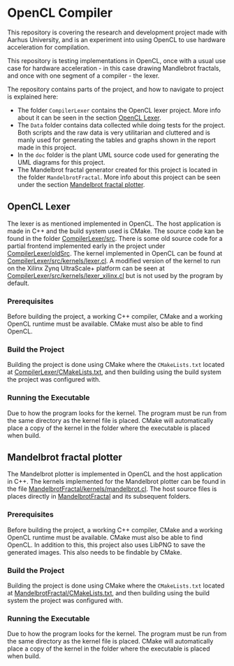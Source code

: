 # OpenCL Compiler

This repository is covering the research and development project made with Aarhus University, and is an experiment into using OpenCL to use hardware acceleration for compilation.

This repository is testing implementations in OpenCL, once with a usual use case for hardware acceleration - in this case drawing Mandlebrot fractals, and once with one segment of a compiler - the lexer.

The repository contains parts of the project, and how to navigate to project is explained here:

- The folder `CompilerLexer` contains the OpenCL lexer project. More info about it can be seen in the section [OpenCL Lexer](#opencl-lexer).
- The `Data` folder contains data collected while doing tests for the project. Both scripts and the raw data is very utilitarian and cluttered and is manly used for generating the tables and graphs shown in the report made in this project.
- In the `doc` folder is the plant UML source code used for generating the UML diagrams for this project.
- The Mandelbrot fractal generator created for this project is located in the folder `MandelbrotFractal`. More info about this project can be seen under the section [Mandelbrot fractal plotter](#mandelbrot-fractal-plotter).

## OpenCL Lexer

The lexer is as mentioned implemented in OpenCL. The host application is made in C++ and the build system used is CMake. The source code kan be found in the folder [CompilerLexer/src](CompilerLexer/src). There is some old source code for a partial frontend implemented early in the project under [CompilerLexer/oldSrc](CompilerLexer/oldSrc). The kernel implemented in OpenCL can be found at [CompilerLexer/src/kernels/lexer.cl](CompilerLexer/src/kernels/lexer.cl). A modified version of the kernel to run on the Xilinx Zynq UltraScale+ platform can be seen at [CompilerLexer/src/kernels/lexer_xilinx.cl](CompilerLexer/src/kernels/lexer_xilinx.cl) but is not used by the program by default.

### Prerequisites

Before building the project, a working C++ compiler, CMake and a working OpenCL runtime must be available. CMake must also be able to find OpenCL.

### Build the Project

Building the project is done using CMake where the `CMakeLists.txt` located at [CompilerLexer/CMakeLists.txt](CompilerLexer/CMakeLists.txt), and then building using the build system the project was configured with.

### Running the Executable

Due to how the program looks for the kernel. The program must be run from the same directory as the kernel file is placed. CMake will automatically place a copy of the kernel in the folder where the executable is placed when build.

## Mandelbrot fractal plotter

The Mandelbrot plotter is implemented in OpenCL and the host application in C++. The kernels implemented for the Mandelbrot plotter can be found in the file [MandelbrotFractal/kernels/mandelbrot.cl](MandelbrotFractal/kernels/mandelbrot.cl). The host source files is places directly in [MandelbrotFractal](MandelbrotFractal) and its subsequent folders.

### Prerequisites

Before building the project, a working C++ compiler, CMake and a working OpenCL runtime must be available. CMake must also be able to find OpenCL. In addition to this, this project also uses LibPNG to save the generated images. This also needs to be findable by CMake.

### Build the Project

Building the project is done using CMake where the `CMakeLists.txt` located at [MandelbrotFractal/CMakeLists.txt](MandelbrotFractal/CMakeLists.txt), and then building using the build system the project was configured with.

### Running the Executable

Due to how the program looks for the kernel. The program must be run from the same directory as the kernel file is placed. CMake will automatically place a copy of the kernel in the folder where the executable is placed when build.
